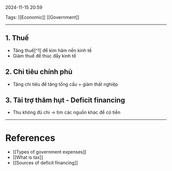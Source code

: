 2024-11-15 20:59

Tags: [[Economic]] [[Government]]

---

## 1. Thuế
- Tăng thuế[^1] để kìm hãm nền kinh tế
- Giảm thuế để thúc đẩy kinh tế
## 2. Chi tiêu chính phủ
- Tăng chi tiêu để tăng tổng cầu + giảm thất nghiệp
## 3. Tài trợ thâm  hụt - Deficit financing
- Thu không đủ chi -> tìm các nguồn khác để có tiền

---
# References
- [[Types of government expenses]]
-  [[What is tax]]
- [[Sources of deficit financing]]